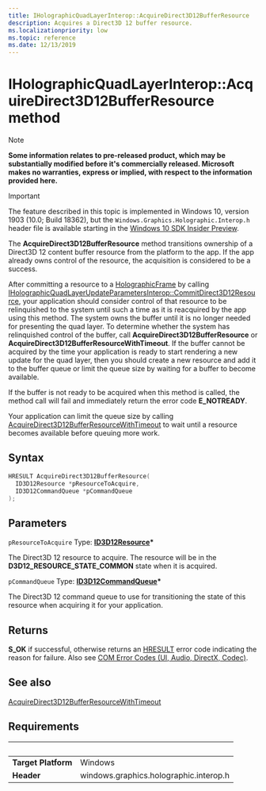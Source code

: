 ```yaml
---
title: IHolographicQuadLayerInterop::AcquireDirect3D12BufferResource
description: Acquires a Direct3D 12 buffer resource.
ms.localizationpriority: low
ms.topic: reference
ms.date: 12/13/2019
---
```


# IHolographicQuadLayerInterop::AcquireDirect3D12BufferResource method

> [!NOTE]
> **Some information relates to pre-released product, which may be substantially modified before it's commercially released. Microsoft makes no warranties, express or implied, with respect to the information provided here.**

> [!IMPORTANT]
> The feature described in this topic is implemented in 
Windows 10, version 1903 (10.0; Build 18362), but the `Windows.Graphics.Holographic.Interop.h` header file is available starting in the [Windows 10 SDK Insider Preview](https://www.microsoft.com/software-download/windowsinsiderpreviewSDK).

The **AcquireDirect3D12BufferResource** method transitions ownership of a Direct3D 12 content buffer resource from the platform to the app. If the app already owns control of the resource, the acquisition is considered to be a success.

After committing a resource to a [HolographicFrame](/uwp/api/windows.graphics.holographic.holographicframe) by calling [IHolographicQuadLayerUpdateParametersInterop::CommitDirect3D12Resource](/windows/win32/api/windows.graphics.holographic.interop/nf-windows-graphics-holographic-interop-iholographicquadlayerupdateparametersinterop-commitdirect3d12resource), your application should consider control of that resource to be relinquished to the system until such a time as it is reacquired by the app using this method. The system owns the buffer until it is no longer needed for presenting the quad layer. To determine whether the system has relinquished control of the buffer, call **AcquireDirect3D12BufferResource** or **AcquireDirect3D12BufferResourceWithTimeout**. If the buffer cannot be acquired by the time your application is ready to start rendering a new update for the quad layer, then you should create a new resource and add it to the buffer queue or limit the queue size by waiting for a buffer to become available.

If the buffer is not ready to be acquired when this method is called, the method call will fail and immediately return the error code **E_NOTREADY**.

Your application can limit the queue size by calling [AcquireDirect3D12BufferResourceWithTimeout](/windows/win32/api/windows.graphics.holographic.interop/nf-windows-graphics-holographic-interop-iholographicquadlayerinterop-acquiredirect3d12bufferresourcewithtimeout) to wait until a resource becomes available before queuing more work.

## Syntax

```cpp
HRESULT AcquireDirect3D12BufferResource(
  ID3D12Resource *pResourceToAcquire,
  ID3D12CommandQueue *pCommandQueue
);
```

## Parameters

`pResourceToAcquire`
Type: **[ID3D12Resource](/windows/win32/api/d3d12/nn-d3d12-id3d12resource)\***

The Direct3D 12 resource to acquire. The resource will be in the **D3D12_RESOURCE_STATE_COMMON** state when it is acquired.

`pCommandQueue`
Type: **[ID3D12CommandQueue](/windows/win32/api/d3d12/nn-d3d12-id3d12commandqueue)\***

The Direct3D 12 command queue to use for transitioning the state of this resource when acquiring it for your application.

## Returns
**S_OK** if successful, otherwise returns an [HRESULT](/windows/win32/com/structure-of-com-error-codes) error code indicating the reason for failure. Also see [COM Error Codes (UI, Audio, DirectX, Codec)](/windows/win32/com/com-error-codes-10).

## See also
[AcquireDirect3D12BufferResourceWithTimeout](/windows/win32/api/windows.graphics.holographic.interop/nf-windows-graphics-holographic-interop-iholographicquadlayerinterop-acquiredirect3d12bufferresourcewithtimeout)

## Requirements
| &nbsp; | &nbsp; |
| ---- |:---- |
| **Target Platform** | Windows |
| **Header** | windows.graphics.holographic.interop.h |